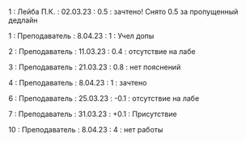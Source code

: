1 : Лейба П.К. : 02.03.23 : 0.5 : зачтено! Снято 0.5 за пропущенный дедлайн

1 : Преподаватель : 8.04.23 : 1 : Учел допы

2 : Преподаватель : 11.03.23 : 0.4 : отсутствие на лабе

3 : Преподаватель : 21.03.23 : 0.8 : нет пояснений

4 : Преподаватель : 8.04.23 : 1 : зачтено

6 : Преподаватель : 25.03.23 : -0.1 : отсутствие на лабе

7 : Преподаватель : 31.03.23 : +0.1 : Присутствие

10 : Преподаватель : 8.04.23 : 4 : нет работы
